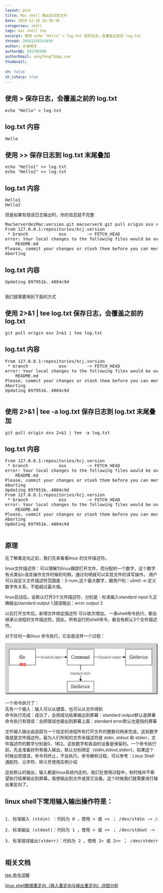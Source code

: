 ```yaml
---
layout: post
title: Mac shell 输出日志到文件
date: 2016-12-16 16:30:30
categories: shell
tags: mac shell tee
excerpt: 使用 echo "Hello" > log.txt 保存日志，会覆盖之前的 log.txt
thread: 20161216163030
author: 大海明月
authorQQ: 593705098
authorEmail: zengfeng75@qq.com
thumbnail:

sh: false
sh_csharp: true
---
```


<p> </p>
<h2 class="nav1">使用 &gt; 保存日志，会覆盖之前的 log.txt </h2>
<pre>
echo "Hello" > log.txt
</pre>
<p> </p>

<h2>log.txt 内容</h2>
<pre>
Hello
</pre>
<p> </p>
<p> </p>



<h2 class="nav1">使用 &gt;&gt; 保存日志到 log.txt 末尾叠加  </h2>
<pre>
echo "Hello1" >> log.txt
echo "Hello2" >> log.txt
</pre>
<p> </p>

<h2>log.txt 内容</h2>
<pre>
Hello1
Hello2
</pre>
<p> </p>
<p> </p>

<p>但是如果有错误日志输出时，你的信息就不完整</p>
<pre>
MacServerdeiMac:version.git macserver$ git pull origin osx > log.txt
From 127.0.0.1:repositories/kcj.version
 * branch            osx        -> FETCH_HEAD
error: Your local changes to the following files would be overwritten by merge:
	README.md
Please, commit your changes or stash them before you can merge.
Aborting
</pre>
<p> </p>

<h2>log.txt 内容</h2>
<pre>
Updating 897951b..4884c9d

</pre>
<p> </p>
<p> </p>

<p>我们就需要用到下面的方式</p>
<h2 class="nav1">使用 2&gt;&1 | tee log.txt  保存日志，会覆盖之前的 log.txt </h2>
<pre>
git pull origin osx 2>&1 | tee log.txt
</pre>
<p> </p>

<h2>log.txt 内容</h2>
<pre>
From 127.0.0.1:repositories/kcj.version
 * branch            osx        -> FETCH_HEAD
error: Your local changes to the following files would be overwritten by merge:
	README.md
Please, commit your changes or stash them before you can merge.
Aborting
Updating 897951b..4884c9d

</pre>
<p> </p>
<p> </p>


<h2 class="nav1">使用 2&gt;&1 | tee -a log.txt  保存日志到 log.txt 末尾叠加  </h2>
<pre>
git pull origin osx 2>&1 | tee -a log.txt
</pre>
<p> </p>

<h2>log.txt 内容</h2>
<pre>
From 127.0.0.1:repositories/kcj.version
 * branch            osx        -> FETCH_HEAD
error: Your local changes to the following files would be overwritten by merge:
	README.md
Please, commit your changes or stash them before you can merge.
Aborting
Updating 897951b..4884c9d
From 127.0.0.1:repositories/kcj.version
 * branch            osx        -> FETCH_HEAD
error: Your local changes to the following files would be overwritten by merge:
	README.md
Please, commit your changes or stash them before you can merge.
Aborting
Updating 897951b..4884c9d


</pre>
<p> </p>
<p> </p>


<h2 class="nav1">原理  </h2>
<p>在了解重定向之前，我们先来看看linux 的文件描述符。</p>
<p> </p>
<p> </p>

<p>linux文件描述符：可以理解为linux跟踪打开文件，而分配的一个数字，这个数字有点类似c语言操作文件时候的句柄，通过句柄就可以实现文件的读写操作。 用户可以自定义文件描述符范围是：3-num,这个最大数字，跟用户的：ulimit –n 定义数字有关系，不能超过最大值。 </p>
<p> </p>
<p> </p>


<p>linux启动后，会默认打开3个文件描述符，分别是：标准输入standard input 0,正确输出standard output 1,错误输出：error output 2 </p>
<p> </p>
<p> </p>


<p>以后打开文件后。新增文件绑定描述符 可以依次增加。 一条shell命令执行，都会继承父进程的文件描述符。因此，所有运行的shell命令，都会有默认3个文件描述符。  </p>
<p> </p>
<p> </p>



<p>对于任何一条linux 命令执行，它会是这样一个过程：  </p>
<p> </p>
<p><img src="/assets/docpic/shell_tee_1.png" /> </p>

<p>
一个命令执行了： <br>
先有一个输入：输入可以从键盘，也可以从文件得到 <br>
命令执行完成：成功了，会把成功结果输出到屏幕：standard output默认是屏幕 <br>
命令执行有错误：会把错误也输出到屏幕上面：standard error默认也是指的屏幕 <br>
</p>

<p> </p>
<p> </p>


<p>文件输入输出由追踪为一个给定的进程所有打开文件的整数句柄来完成。这些数字值就是文件描述符。最为人们所知的文件米描述符是 stdin, stdout 和 stderr，文件描述符的数字分别是0，1和2。这些数字和各自的设备是保留的。一个命令执行前，先会准备好所有输入输出，默认分别绑定（stdin,stdout,stderr)，如果这个时候出现错误，命令将终止，不会执行。命令解析过程，可以参考：Linux Shell 通配符、元字符、转义符使用实例介绍 </p>
<p> </p>
<p> </p>


<p>这些默认的输出，输入都是linux系统内定的，我们在使用过程中，有时候并不希望执行结果输出到屏幕。我想输出到文件或其它设备。这个时候我们就需要进行输出重定向了。  </p>
<p> </p>
<p> </p>

<h2 class="nav2">linux shell下常用输入输出操作符是：   </h2>

<pre>
	
1. 标准输入 (stdin) ：代码为 0 ，使用 &lt; 或 &lt;&lt; ； /dev/stdin -&gt; /proc/self/fd/0 0代表：/dev/stdin 

2. 标准输出 (stdout)：代码为 1 ，使用 &gt; 或 &gt;&gt; ； /dev/stdout -&gt; /proc/self/fd/1 1代表：/dev/stdout 

3. 标准错误输出(stderr)：代码为 2 ，使用 2&gt; 或 2&gt;&gt; ； /dev/stderr -&gt; /proc/self/fd/2 2代表：/dev/stderr 

</pre>
<p> </p>
<p> </p>



<h2 class="nav1">相关文档</h2>
<p><a target="_blank" href="http://liubin.blog.51cto.com/282313/131298"> tee 命令详解</a></p>
<p><a target="_blank" href="http://www.jb51.net/LINUXjishu/32566.html">linux shell数据重定向（输入重定向与输出重定向）详细分析</a></p>
<p></p>
<p></p>
